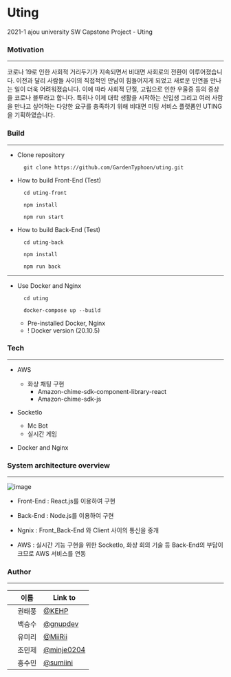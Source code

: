 # Uting
2021-1 ajou university SW Capstone Project - Uting


### Motivation
---
코로나 19로 인한 사회적 거리두기가 지속되면서 비대면 사회로의 전환이 이루어졌습니다. 이전과 달리 사람들 사이의 직접적인 만남이 힘들어지게 되었고 새로운 인연을 만나는 일이 더욱 어려워졌습니다. 이에 따라 사회적 단절, 고립으로 인한 우울증 등의 증상을 코로나 블루라고 합니다. 특히나 이제 대학 생활을 시작하는 신입생 그리고 여러 사람을 만나고 싶어하는 다양한 요구를 충족하기 위해 비대면 미팅 서비스 플랫폼인 UTING을 기획하였습니다.

### Build
---

* Clone repository

		git clone https://github.com/GardenTyphoon/uting.git

* How to build Front-End (Test)

		cd uting-front
        
        npm install
        
        npm run start

* How to build Back-End (Test)

		cd uting-back
        
        npm install
        
        npm run back
---

* Use Docker and Nginx

		cd uting
        
        docker-compose up --build
        
	* Pre-installed Docker, Nginx
	*  ! Docker version (20.10.5) 

### Tech
---
+ AWS
	+ 화상 채팅 구현
		+ Amazon-chime-sdk-component-library-react
 		+ Amazon-chime-sdk-js

+ SocketIo
	+ Mc Bot
	+ 실시간 게임

* Docker and Nginx




### System architecture overview
---
![image](https://user-images.githubusercontent.com/76544552/120697755-1396b500-c4e9-11eb-86e3-db2f0ff8acac.png)


* Front-End : React.js를 이용하여 구현  

* Back-End : Node.js를 이용하여 구현  

* Ngnix : Front_Back-End 와 Client 사이의 통신을 중개  

* AWS : 실시간 기능 구현을 위한 SocketIo, 화상 회의 기술 등 Back-End의 부담이 크므로 AWS 서비스를 연동  



### Author
---

|   |이름|Link to|
|------|---|---|
||권태풍|[@KEHP](https://github.com/KEHP-K)|
||백승수|[@gnupdev](https://github.com/gnupdev)|
||유미리|[@MiiRii](https://github.com/MiiiRiii)|
||조민제|[@minje0204](https://github.com/minje0204)|
||홍수민|[@sumiini](https://github.com/sumiini)|

